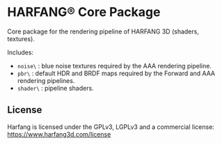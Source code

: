# HARFANG® Core Package
Core package for the rendering pipeline of HARFANG 3D (shaders, textures). 

Includes:
* `noise\` : blue noise textures required by the AAA rendering pipeline.
* `pbr\` : default HDR and BRDF maps required by the Forward and AAA rendering pipelines.
* `shader\` : pipeline shaders.

## License

Harfang is licensed under the GPLv3, LGPLv3 and a commercial license:<br>
https://www.harfang3d.com/license
